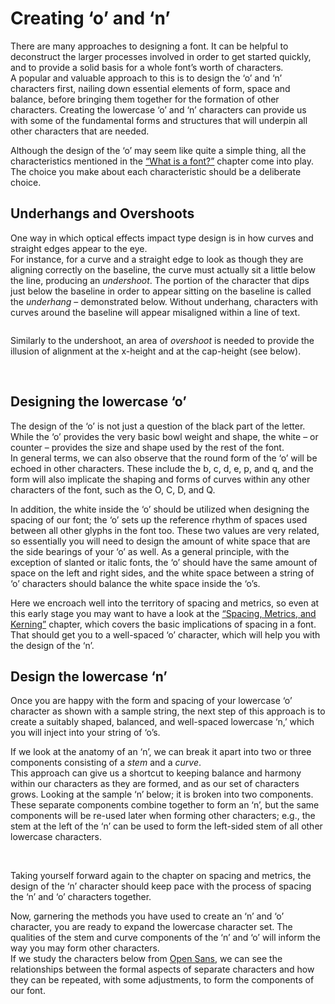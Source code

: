 # Creating ‘o’ and ‘n’

There are many approaches to designing a font. It can be helpful to deconstruct the larger processes
involved in order to get started quickly, and to provide a solid basis for a whole font’s worth of
characters.  
A popular and valuable approach to this is to design the ‘o’ and ‘n’ characters first, nailing down
essential elements of form, space and balance, before bringing them together for the formation of
other characters. Creating the lowercase ‘o’ and ‘n’ characters can provide us with some of the
fundamental forms and structures that will underpin all other characters that are needed.

Although the design of the ‘o’ may seem like quite a simple thing, all the characteristics mentioned
in the [“What is a font?”] chapter come into play. The choice you make about each characteristic
should be a deliberate choice.

## Underhangs and Overshoots

One way in which optical effects impact type design is in how curves and straight edges appear to
the eye.  
For instance, for a curve and a straight edge to look as though they are aligning correctly on the
baseline, the curve must actually sit a little below the line, producing an *undershoot*. The
portion of the character that dips just below the baseline in order to appear sitting on the
baseline is called the *underhang* &ndash; demonstrated below. Without underhang, characters with
curves around the baseline will appear misaligned within a line of text.

<img src="images/underhang1.png" alt>

Similarly to the undershoot, an area of *overshoot* is needed to provide the illusion of alignment
at the x-height and at the cap-height (see below).

<img src="images/nox-opensans.png" alt>

<img src="images/nox-merriw_1.png" alt>

## Designing the lowercase ‘o’

The design of the ‘o’ is not just a question of the black part of the letter. While the ‘o’ provides
the very basic bowl weight and shape, the white &ndash; or counter &ndash; provides the size and
shape used by the rest of the font.  
In general terms, we can also observe that the round form of the ‘o’ will be echoed in other
characters. These include the b, c, d, e, p, and q, and the form will also implicate the shaping and
forms of curves within any other characters of the font, such as the O, C, D, and Q.

In addition, the white inside the ‘o’ should be utilized when designing the spacing of our font; the
‘o’ sets up the reference rhythm of spaces used between all other glyphs in the font too. These two
values are very related, so essentially you will need to design the amount of white space that are
the side bearings of your ‘o’ as well.  As a general principle, with the exception of slanted or
italic fonts, the ‘o’ should have the same amount of space on the left and right sides, and the
white space between a string of ‘o’ characters should balance the white space inside the ‘o’s.

Here we encroach well into the territory of spacing and metrics, so even at this early stage you
may want to have a look at the [“Spacing, Metrics, and Kerning”] chapter, which covers the basic
implications of spacing in a font.  
That should get you to a well-spaced ‘o’ character, which will help you with the design of the ‘n’.

## Design the lowercase ‘n’

Once you are happy with the form and spacing of your lowercase ‘o’ character as shown with a sample
string, the next step of this approach is to create a suitably shaped, balanced, and well-spaced
lowercase ‘n,’ which you will inject into your string of ‘o’s.

If we look at the anatomy of an ‘n’, we can break it apart into two or three components consisting of a <i>stem</i> and a <i>curve</i>.  
This approach can give us a shortcut to keeping balance and harmony within our characters as they
are formed, and as our set of characters grows. Looking at the sample ‘n’ below; it is broken into
two components. These separate components combine together to form an ‘n’, but the same components
will be re-used later when forming other characters; e.g., the stem at the left of the ‘n’ can be
used to form the left-sided stem of all other lowercase characters.

<img src="images/n-compo-2.png" alt>

<img src="images/n-compo-1_1.png" alt>

Taking yourself forward again to the chapter on spacing and metrics, the design of the ‘n’ character
should keep pace with the process of spacing the ‘n’ and ‘o’ characters together.

Now, garnering the methods you have used to create an ‘n’ and ‘o’ character, you are ready to expand
the lowercase character set. The qualities of the stem and curve components of the ‘n’ and ‘o’ will
inform the way you may form other characters.  
If we study the characters below from [Open Sans], we can see the relationships between the formal
aspects of separate characters and how they can be repeated, with some adjustments, to form the
components of our font.

<img src="images/h-m-n-curves.png" alt>

<img src="images/b-c-d-e-curves.png" alt>

<img src="images/i-j-t-f-curves.png" alt>

[“What is a font?”]: What_Is_a_Font.html
[“Spacing, Metrics, and Kerning”]: Spacing_Metrics_and_Kerning.html
[Open Sans]: http://opensans.com/

